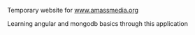 Temporary website for www.amassmedia.org

Learning angular and mongodb basics through this application
